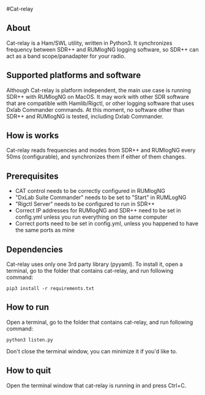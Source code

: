 #Cat-relay
## About
Cat-relay is a Ham/SWL utility, written in Python3. It synchronizes frequency between SDR++ and RUMlogNG logging software, 
so SDR++ can act as a band scope/panadapter for your radio.

## Supported platforms and software
Although Cat-relay is platform independent, the main use case is running SDR++ with RUMlogNG on MacOS. 
It may work with other SDR software that are compatible with Hamlib/Rigctl, or other logging software that uses Dxlab Commander 
commands. At this moment, no software other than SDR++ and RUMlogNG is tested, including Dxlab Commander. 

##  How is works
Cat-relay reads frequencies and modes from SDR++ and RUMlogNG every 50ms (configurable), and synchronizes them if either of them changes.

## Prerequisites
- CAT control needs to be correctly configured in RUMlogNG
- "DxLab Suite Commander" needs to be set to "Start" in RUMLogNG
- "Rigctl Server" needs to be configured to run in SDR++
- Correct IP addresses for RUMlogNG and SDR++ need to be set in config.yml unless you run everything on the same computer
- Correct ports need to be set in config.yml, unless you happened to have the same ports as mine

## Dependencies
Cat-relay uses only one 3rd party library (pyyaml). To install it, open a terminal, go to the folder that contains cat-relay, 
and run following command:

```pip3 install -r requirements.txt```

## How to run
Open a terminal, go to the folder that contains cat-relay, and run following command:

```python3 listen.py```

Don't close the terminal window, you can minimize it if you'd like to.

## How to quit
Open the terminal window that cat-relay is running in and press Ctrl+C.